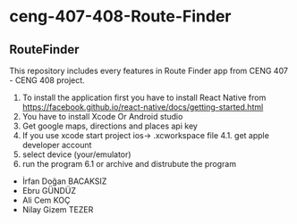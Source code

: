 # ceng-407-408-Route-Finder
## RouteFinder
This repository includes every features in Route Finder app from CENG 407 - CENG 408 project.
1. To install the application first you have to install React Native from https://facebook.github.io/react-native/docs/getting-started.html
2. You have to install Xcode Or Android studio
3. Get google maps, directions and places api key
4. If you use xcode start project ios-> .xcworkspace file
4.1. get apple developer account
5. select device (your/emulator)
6. run the program
6.1 or archive and distrubute the program

- İrfan Doğan BACAKSIZ
- Ebru GÜNDÜZ
- Ali Cem KOÇ
- Nilay Gizem TEZER
